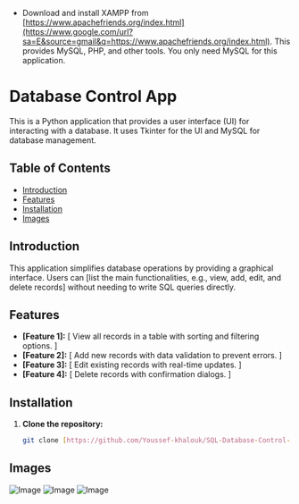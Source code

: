 

* Download and install XAMPP from [https://www.apachefriends.org/index.html](https://www.google.com/url?sa=E&source=gmail&q=https://www.apachefriends.org/index.html).  This provides MySQL, PHP, and other tools.  You only need MySQL for this application.

# Database Control App

This is a Python application that provides a user interface (UI) for interacting with a database. It uses Tkinter for the UI and MySQL for database management.

## Table of Contents

- [Introduction](#introduction)
- [Features](#features)
- [Installation](#installation)
- [Images](#Images)

## Introduction

This application simplifies database operations by providing a graphical interface. Users can [list the main functionalities, e.g., view, add, edit, and delete records] without needing to write SQL queries directly.

## Features

* **[Feature 1]:** [ View all records in a table with sorting and filtering options. ]
* **[Feature 2]:** [ Add new records with data validation to prevent errors. ]
* **[Feature 3]:** [ Edit existing records with real-time updates. ]
* **[Feature 4]:** [ Delete records with confirmation dialogs. ]

## Installation

1. **Clone the repository:**
   ```bash
   git clone [https://github.com/Youssef-khalouk/SQL-Database-Control-App.git](https://www.google.com/search?q=https://github.com/Youssef-khalouk/SQL-Database-Control-App.git)

## Images
![Image](https://github.com/user-attachments/assets/5e9e5d63-7f7a-426c-8db0-b590dc1e4027)
![Image](https://github.com/user-attachments/assets/e59d1cf3-0fcd-46e1-bc93-8bcbdbdbaf57)
![Image](https://github.com/user-attachments/assets/afdca2b3-1c33-4748-808d-165456edc439)


